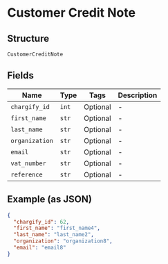 
# Customer Credit Note

## Structure

`CustomerCreditNote`

## Fields

| Name | Type | Tags | Description |
|  --- | --- | --- | --- |
| `chargify_id` | `int` | Optional | - |
| `first_name` | `str` | Optional | - |
| `last_name` | `str` | Optional | - |
| `organization` | `str` | Optional | - |
| `email` | `str` | Optional | - |
| `vat_number` | `str` | Optional | - |
| `reference` | `str` | Optional | - |

## Example (as JSON)

```json
{
  "chargify_id": 62,
  "first_name": "first_name4",
  "last_name": "last_name2",
  "organization": "organization8",
  "email": "email8"
}
```

